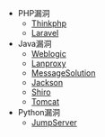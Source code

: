﻿<!-- docs/_sidebar.md -->
* PHP漏洞
   - [Thinkphp](papers/php/thinkphp.md)
   - [Laravel](papers/php/laravel.md)
* Java漏洞
   - [Weblogic](papers/java/weblogic.md)
   - [Lanproxy](papers/java/lanproxy.md)
   - [MessageSolution](papers/java/MessageSolution.md)
   - [Jackson](papers/java/jackson.md)
   - [Shiro](papers/java/shiro.md)
   - [Tomcat](papers/java/tomcat.md)
* Python漏洞
   - [JumpServer](papers/python/jumpserver.md)
